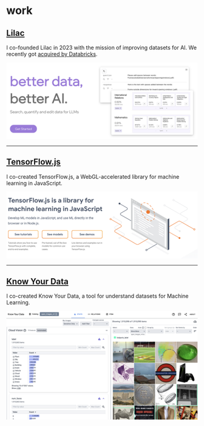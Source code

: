 <style>
/** Hide the title without messing up scroll title */
.md-typeset h1:first-of-type {
  position: absolute;
  left: -999px;
}
</style>

# work


## [Lilac](https://www.lilacml.com/)
I co-founded Lilac in 2023 with the mission of improving datasets for AI. We recently got
[acquired by Databricks](https://www.databricks.com/blog/lilac-joins-databricks-simplify-unstructured-data-evaluation-generative-ai).

[![alt text](../assets/lilac.png "Lilac AI")](https://www.lilacml.com/)

<hr>

## [TensorFlow.js](https://www.tensorflow.org/js)

I co-created TensorFlow.js, a WebGL-accelerated library for machine learning in JavaScript.

[![alt text](../assets/tensorflowjs.png "TensorFlow.js")](https://www.tensorflow.org/js)

<hr>

## [Know Your Data](https://knowyourdata.withgoogle.com/)

I co-created Know Your Data, a tool for understand datasets for Machine Learning.

[![alt text](../assets/kyd.png "Know Your Data")](https://knowyourdata.withgoogle.com/)


